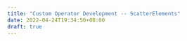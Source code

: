 ```yaml
---
title: "Custom Operator Development -- ScatterElements"
date: 2022-04-24T19:34:50+08:00
draft: true
---
```



